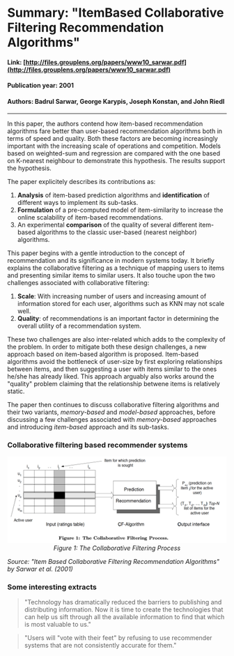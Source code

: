 # Summary:  "ItemBased Collaborative Filtering Recommendation Algorithms"  
  
#### Link: [http://files.grouplens.org/papers/www10_sarwar.pdf](http://files.grouplens.org/papers/www10_sarwar.pdf)  
#### Publication year: 2001 
#### Authors: Badrul Sarwar, George Karypis, Joseph Konstan, and John Riedl  
---  
  
In this paper, the authors contend how item-based recommendation algorithms fare better than user-based recommendation algorithms both in terms of speed and quality. Both these factors are becoming increasingly important with the increasing scale of operations and competition. Models based on weighted-sum and regression are compared with the one based on K-nearest neighbour to demonstrate this hypothesis. The results support the hypothesis.  

The paper explicitely describes its contributions as:  
  1. **Analysis** of item-based prediction algorithms and **identification** of different ways to implement its sub-tasks.  
  2. **Formulation** of a pre-computed model of item-similarity to increase the online scalability of item-based recommendations.  
  3. An experimental **comparison** of the quality of several different item-based algorithms to the classic user-based (nearest neighbor) algorithms.

This paper begins with a gentle introduction to the concept of recommendation and its significance in modern systems today. It briefly explains the collaborative filtering as a technique of mapping users to items and presenting similar items to similar users. It also touche upon the two challenges associated with collaborative filtering:  
  1. **Scale**: With increasing number of users and increasing amount of information stored for each user, algorithms such as KNN may not scale well.  
  2. **Quality**: of recommendations is an important factor in determining the overall utility of a recommendation system.  

These two challenges are also inter-related which adds to the complexity of the problem. In order to mitigate both these design challenges, a new approach based on item-based algorithm is proposed. Item-based algorithms avoid the bottleneck of user-size by first exploring relationships between items, and then suggesting a user with items similar to the ones he/she has already liked. This approach arguably also works around the "quality" problem claiming that the relationship betwene items is relatively static.

The paper then continues to discuss collaborative filtering algorithms and their two variants, _memory-based_ and _model-based_ approaches, before discussing a few challenges associated with _memory-based_ approaches and introducing _item-based_ approach and its sub-tasks.  
  
### Collaborative filtering based recommender systems  
<img src=figures/sarwar_fig1.png>
	<center><i>Figure 1: The Collaborative Filtering Process</i></center>
</img>

_Source: "Item Based Collaborative Filtering Recommendation Algorithms" by Sarwar et al. (2001)_  


### Some interesting extracts  
> "Technology has dramatically reduced the barriers to publishing and distributing information. Now it is time to create the technologies that can help us sift through all the available information to find that which is most valuable to us."  

> "Users will "vote with their feet" by refusing to use recommender systems that are not consistently accurate for them."
